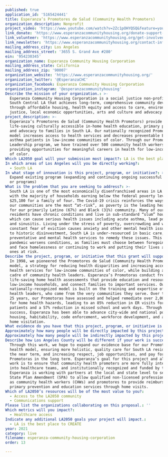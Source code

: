 ```yaml
---
published: true
application_id: '5165424441'
title: Esperanza’s Promotores de Salud (Community Health Promoters)
organization_description: Nonprofit
project_video: 'https://www.youtube.com/watch?v=2Zc1pOHYQSQ&feature=youtu.be'
link_donate: 'https://www.esperanzacommunityhousing.org/donate-support-us/'
link_volunteer: 'https://www.esperanzacommunityhousing.org/get-involved/volunteer-positions/'
link_newsletter: 'https://www.esperanzacommunityhousing.org/contact-info-2/'
mailing_address_city: Los Angeles
mailing_address_street: '3655 S. Grand Ave #280'
ein: '954230345'
organization_name: Esperanza Community Housing Corporation
mailing_address_state: California
mailing_address_zip: '90007'
organization_website: 'https://www.esperanzacommunityhousing.org/'
organization_twitter: '@EsperanzaCHC'
organization_facebook: Esperanza Community Housing Corporation
organization_instagram: '@esperanzacommunityhousing'
Describe the mission of your organization.: >-
  Esperanza Community Housing Corporation is a social justice non-profit in
  South Central LA that achieves long-term, comprehensive community development
  through affordable housing, health equity and access to care, environmental
  justice, local economic opportunities, arts and culture and advocacy.
project_description: >-
  Esperanza’s Promotores de Salud (Community Health Promotors) provide
  life-saving culturally accessible in-home health education, primary prevention
  and advocacy to families in South LA. Our nationally recognized Promotora-led
  model increases access to health services and decreases preventable ER use for
  asthma patients in low-income communities of color. Through our Promotoras
  Leadership program, we have trained over 500 community health workers, and are
  providing opportunities for meaningful careers in health for low-income women
  of color. 
Which LA2050 goal will your submission most impact?: LA is the best place to LIVE
In which areas of Los Angeles will you be directly working?:
  - South LA
In what stage of innovation is this project, program, or initiative?: >-
  Expand existing program (expanding and continuing ongoing successful projects
  or programs)
What is the problem that you are seeking to address?: >-
  South LA is one of the most economically disenfranchised areas in LA County,
  with the majority of households earning below the federal poverty level of
  $25,100 for a family of four. The Covid-19 crisis reinforces the ways in which
  our communities are the most “at-risk”, as poverty is the leading health risk
  for our primarily Latino (67%) and Black (31%) community. Many of our
  residents have chronic conditions and live in sub-standard “slum” housing,
  which can cause serious health issues including acute asthma, lead poisoning
  and sinusitis. Living under the stress of poverty, overcrowding and with the
  constant fear of eviction causes anxiety and other mental health issues. Due
  to historic disinvestment, South LA is under-resourced in basic care,
  preventative and mental health services to remedy these issues. This global
  pandemic worsens conditions, as families must choose between foregoing work
  and face homelessness or continuing to work and putting their lives and loved
  ones at risk.
Describe the project, program, or initiative that this grant will support to address the problem identified.: >-
  In 1998, we pioneered the Promotores de Salud (Community Health Promoters)
  model, a strategy for reducing health disparities and increasing access to
  health services for low-income communities of color, while building a powerful
  cadre of community health leaders. Esperanza’s Promotoras conduct free
  life-saving home health assessments that provide education and resources to
  low-income households, and connect families to important services. Our
  nationally-recognized model is built on the training and expertise of our
  health leaders, who come from the very communities they serve. Over the past
  25 years, our Promotoras have assessed and helped remediate over 2,000 units
  for home health hazards, leading to an 85% reduction in ER visits for asthma
  patients and a 57% reduction in missed school and work days. Through our
  success, Esperanza has been able to advance city-wide and national policies on
  housing, habitability, code enforcement, workforce development, and asthma
  home visitation.
What evidence do you have that this project, program, or initiative is or will be successful, and how will you define and measure success?: "In 25 years, our nationally recognized Promotores de Salud Leadership Training Program has trained and cultivated 533 Promotoras, with 4 primary goals: 1) improve community health through primary prevention measures; 2) increase access to health services; 3) empower community leaders to shape health systems and services to fit the needs of medically underserved communities; and 4) support career wage employment in health for previously low-income residents.\_This year, 25 community participants will undergo a comprehensive training of over 250 hours on over 50 health and well-being topics, followed by an additional 250 hours of on-the-job learning through internships and/or employment at local health and social service agencies. \n\nOur Promotora-staffed health programs will serve 350 families and over the next year we will: 1) reduce the number of patients returning to the ER for acute asthma care by 65%; 2) decrease number of missed school and work days by 50%; 3) establish prescription adherence and asthma self-management practices to better control and prevent asthma episodes; 4) establish medical home use for primary and continuous healthcare services for our patients at local health centers; 5) refer our clients to other vital services, including mental health and tenant rights clinics. We measure the success of our Promotores work by analyzing the data derived from our in-home health surveys and follow up assessments as well as through periodic community health surveys."
Approximately how many people will be directly impacted by this project, program, or initiative?: '375'
Approximately how many people will be indirectly impacted by this project, program, or initiative?: '2250'
Describe how Los Angeles County will be different if your work is successful.: >-
  Through this work, we hope to expand our evidence base for our Promotora home
  health model, ensuring more holistic, quality care for South LA residents in
  the near term, and increasing respect, job opportunities, and pay for
  Promotoras in the long term. Esperanza’s goal for this project and all of our
  work is to ensure that community health promoters are more fully integrated
  into healthcare teams, and institutionally recognized and funded by the state.
  Esperanza is working with partners at the local and state level to secure a
  State Plan Amendment (SPA) to allow qualified non-licensed professionals such
  as community health workers (CHWs) and promotores to provide reimbursable
  primary prevention and education services through home visits.
Which of LA2050’s resources will be of the most value to you?:
  - Access to the LA2050 community
  - Communications support
Please list the organizations collaborating on this proposal.: ''
Which metrics will you impact?:
  - Healthcare access
Indicate any additional LA2050 goals your project will impact.:
  - LA is the best place to CREATE
year: 2021
category: live
filename: esperanza-community-housing-corporation
order: 13

---
```

